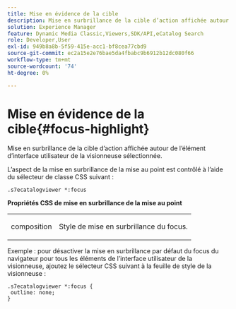 ```yaml
---
title: Mise en évidence de la cible
description: Mise en surbrillance de la cible d’action affichée autour de l’élément d’interface utilisateur de la visionneuse sélectionnée.
solution: Experience Manager
feature: Dynamic Media Classic,Viewers,SDK/API,eCatalog Search
role: Developer,User
exl-id: 949b8a8b-5f59-415e-acc1-bf8cea77cbd9
source-git-commit: ec2a15e2e76bae5da4fbabc9b6912b12dc080f66
workflow-type: tm+mt
source-wordcount: '74'
ht-degree: 0%

---
```


# Mise en évidence de la cible{#focus-highlight}

Mise en surbrillance de la cible d’action affichée autour de l’élément d’interface utilisateur de la visionneuse sélectionnée.

<!--<a id="section_E8B3D0BF9FF548F188F717D6EA65EC32"></a>-->

L’aspect de la mise en surbrillance de la mise au point est contrôlé à l’aide du sélecteur de classe CSS suivant :

```
.s7ecatalogviewer *:focus
```

**Propriétés CSS de mise en surbrillance de la mise au point**

<table id="table_C48C56E696304C9BAFEE71BA9EA9A174"> 
 <tbody> 
  <tr> 
   <td colname="col1"> <p> <span class="codeph"> composition </span> </p> </td> 
   <td colname="col2"> <p> Style de mise en surbrillance du focus. </p> </td> 
  </tr> 
 </tbody> 
</table>

Exemple : pour désactiver la mise en surbrillance par défaut du focus du navigateur pour tous les éléments de l’interface utilisateur de la visionneuse, ajoutez le sélecteur CSS suivant à la feuille de style de la visionneuse :

```
.s7ecatalogviewer *:focus { 
 outline: none; 
}
```
